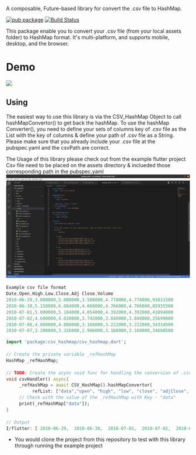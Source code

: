 A composable, Future-based library for convert the .csv file to HashMap.

[![pub package](https://img.shields.io/pub/v/http.svg)](https://pub.dev/packages/http)
[![Build Status](https://travis-ci.org/dart-lang/http.svg?branch=master)](https://travis-ci.org/dart-lang/http)

This package enable you to convert your .csv file (from your local assets folder) to HashMap format. It's multi-platform, and supports mobile, desktop,
and the browser.
# Demo
![](flutter-csv-hashMap.gif)


## Using

The easiest way to use this library is via the CSV_HashMap Object to call hashMapConvertor() to get back the hashMap. To use the hashMap Converter(), you need to define your sets of columns key of .csv file as the List with the key of columns & define your path of .csv file as a String. Please make sure that you already include your .csv file at the pubspec.yaml and the csvPath are correct.

The Usage of this library please check out from the example flutter project
Csv file need to be placed on the assets directory & inclueded those corresponding path in the pubspec.yaml
![](refMaterials/csvPath.png)




```dart
Example csv file format
Date,Open,High,Low,Close,Adj Close,Volume
2010-06-29,3.800000,5.000000,3.508000,4.778000,4.778000,93831500
2010-06-30,5.158000,6.084000,4.660000,4.766000,4.766000,85935500
2010-07-01,5.000000,5.184000,4.054000,4.392000,4.392000,41094000
2010-07-02,4.600000,4.620000,3.742000,3.840000,3.840000,25699000
2010-07-06,4.000000,4.000000,3.166000,3.222000,3.222000,34334500
2010-07-07,3.280000,3.326000,2.996000,3.160000,3.160000,34608500
```

```dart
import 'package:csv_hashmap/csv_hashmap.dart';

// Create the private variable _refHashMap
HashMap _refHashMap;

// TODO: Create the async void func for handling the conversion of .csv file to HashMap
void csvHandler() async{
     _refHashMap = await CSV_HashMap().hashMapConvertor(
          refList: ["data","open", "high", "low", "close", "adjClose", "vol"], csvPath: "assets/chartData/TSLA/TSLA_Daily.csv");
     // Check with the value of the _refHashMap with Key - "data"
     print(_refHashMap["data"]);
}

// Output
I/flutter: [ 2010-06-29,  2010-06-30,  2010-07-01,  2010-07-02,  2010-07-06,  2010-07-07,  2010-07-08,  2010-07-09,  2010-07-12,  2010-07-13,  2010-07-14,  2010-07-15,  2010-07-16,  2010-07-19,  2010-07-20,  2010-07-21,  2010-07-22,  2010-07-23,  2010-07-26,  2010-07-27,  2010-07-28,  2010-07-29,  2010-07-30,  2010-08-02,  2010-08-03,  2010-08-04,  2010-08-05,  2010-08-06,  2010-08-09,  2010-08-10,  2010-08-11,  2010-08-12,  2010-08-13,  2010-08-16,  2010-08-17,  2010-08-18,  2010-08-19,  2010-08-20,  2010-08-23,  2010-08-24,  2010-08-25,  2010-08-26,  2010-08-27,  2010-08-30,  2010-08-31,  2010-09-01,  2010-09-02,  2010-09-03,  2010-09-07,  2010-09-08,  2010-09-09,  2010-09-10,  2010-09-13,  2010-09-14,  2010-09-15,  2010-09-16,  2010-09-17,  2010-09-20,  2010-09-21,  2010-09-22,  2010-09-23,  2010-09-24,  2010-09-27,  2010-09-28,  2010-09-29,  2010-09-30,  2010-10-01,  2010-10-04,  2010-10-05,  2010-10-06,  2010-10-07,  2010-10-08,  2010-10-11,  2010-10-12,  2010-10-13,  2010-10-14,  2010-10-15,  2010-10-18,  2010-10 ...  ...  ...  ...
```

* You would clone the project from this repository to test with this library through running the example project 